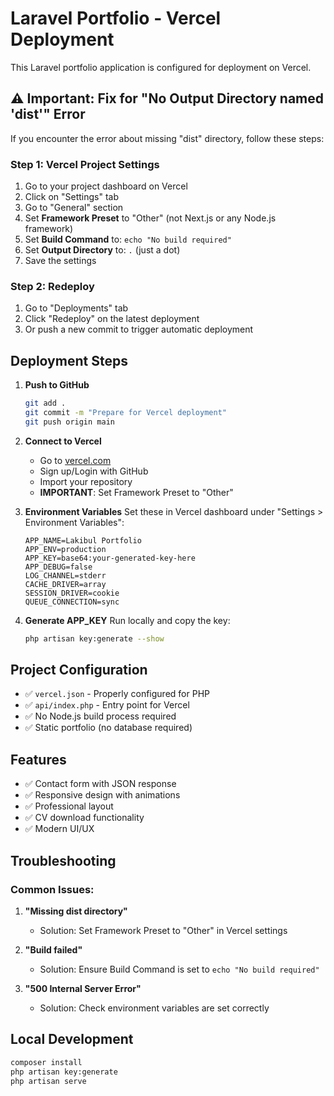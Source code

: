 # Laravel Portfolio - Vercel Deployment

This Laravel portfolio application is configured for deployment on Vercel.

## ⚠️ Important: Fix for "No Output Directory named 'dist'" Error

If you encounter the error about missing "dist" directory, follow these steps:

### Step 1: Vercel Project Settings
1. Go to your project dashboard on Vercel
2. Click on "Settings" tab
3. Go to "General" section
4. Set **Framework Preset** to "Other" (not Next.js or any Node.js framework)
5. Set **Build Command** to: `echo "No build required"`
6. Set **Output Directory** to: `.` (just a dot)
7. Save the settings

### Step 2: Redeploy
1. Go to "Deployments" tab
2. Click "Redeploy" on the latest deployment
3. Or push a new commit to trigger automatic deployment

## Deployment Steps

1. **Push to GitHub**
   ```bash
   git add .
   git commit -m "Prepare for Vercel deployment"
   git push origin main
   ```

2. **Connect to Vercel**
   - Go to [vercel.com](https://vercel.com)
   - Sign up/Login with GitHub
   - Import your repository
   - **IMPORTANT**: Set Framework Preset to "Other"

3. **Environment Variables**
   Set these in Vercel dashboard under "Settings > Environment Variables":
   ```
   APP_NAME=Lakibul Portfolio
   APP_ENV=production
   APP_KEY=base64:your-generated-key-here
   APP_DEBUG=false
   LOG_CHANNEL=stderr
   CACHE_DRIVER=array
   SESSION_DRIVER=cookie
   QUEUE_CONNECTION=sync
   ```

4. **Generate APP_KEY**
   Run locally and copy the key:
   ```bash
   php artisan key:generate --show
   ```

## Project Configuration

- ✅ `vercel.json` - Properly configured for PHP
- ✅ `api/index.php` - Entry point for Vercel
- ✅ No Node.js build process required
- ✅ Static portfolio (no database required)

## Features

- ✅ Contact form with JSON response
- ✅ Responsive design with animations
- ✅ Professional layout
- ✅ CV download functionality
- ✅ Modern UI/UX

## Troubleshooting

### Common Issues:

1. **"Missing dist directory"**
   - Solution: Set Framework Preset to "Other" in Vercel settings

2. **"Build failed"**
   - Solution: Ensure Build Command is set to `echo "No build required"`

3. **"500 Internal Server Error"**
   - Solution: Check environment variables are set correctly

## Local Development

```bash
composer install
php artisan key:generate
php artisan serve
```
